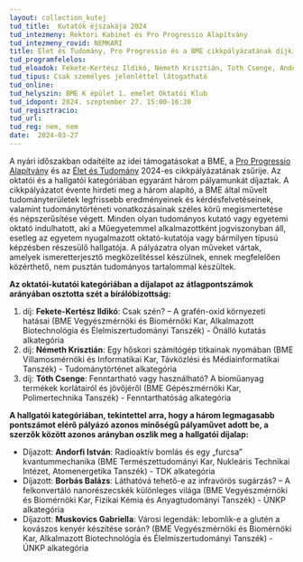 ```yaml
---
layout: collection_kutej
tud_title:  Kutatók éjszakája 2024
tud_intezmeny: Rektori Kabinet és Pro Progressio Alapítvány
tud_intezmeny_rovid: NEMKARI
title: Élet és Tudomány, Pro Progressio és a BME cikkpályázatának díjkiosztója és előadássorozat
tud_programfelelos:
tud_eloadok: Fekete-Kertész Ildikó, Németh Krisztián, Tóth Csenge, Andorfi István, Borbás Balázs, Muskovics Gabriella
tud_tipus: Csak személyes jelenléttel látogatható
tud_online: 
tud_helyszin: BME K épület 1. emelet Oktatói Klub
tud_idopont: 2024. szeptember 27. 15:00-16:30
tud_regisztracio: 
tud_url: 
tud_reg: nem, nem
date:  2024-03-27
---
```


A nyári időszakban odaítélte az idei támogatásokat a BME, a [Pro Progressio Alapítvány](https://proprogressio.hu/) és az [Élet és Tudomány](https://eletestudomany.hu/) 2024-es cikkpályázatának zsűrije. Az oktatói és a hallgatói kategóriában egyaránt három pályamunkát díjaztak.
A cikkpályázatot évente hirdeti meg a három alapító, a BME által művelt tudományterületek legfrissebb eredményeinek és kérdésfelvetéseinek, valamint tudománytörténeti vonatkozásainak széles körű megismertetése és népszerűsítése végett. Minden olyan tudományos kutató vagy egyetemi oktató indulhatott, aki a Műegyetemmel alkalmazottként jogviszonyban áll, esetleg az egyetem nyugalmazott oktató-kutatója vagy bármilyen típusú képzésben részesülő hallgatója.
A pályázatra olyan műveket vártak, amelyek ismeretterjesztő megközelítéssel készülnek, ennek megfelelően közérthető, nem pusztán tudományos tartalommal készültek.

**Az oktatói-kutatói kategóriában a díjalapot az átlagpontszámok arányában osztotta szét a bírálóbizottság:**
1. díj: **Fekete-Kertész Ildikó**: Csak szén? – A grafén-oxid környezeti hatásai (BME Vegyészmérnöki és Biomérnöki Kar, Alkalmazott Biotechnológia és Élelmiszertudományi Tanszék) - Önálló kutatás alkategória
2. díj: **Németh Krisztián**: Egy hőskori számítógép titkainak nyomában (BME Villamosmérnöki és Informatikai Kar, Távközlési és Médiainformatikai Tanszék) - Tudománytörténet alkategória
3. díj: **Tóth Csenge**: Fenntartható vagy használható? A bioműanyag termékek korlátairól és jövőjéről (BME Gépészmérnöki Kar, Polimertechnika Tanszék) - Fenntarthatóság alkategória

**A hallgatói kategóriában, tekintettel arra, hogy a három legmagasabb pontszámot elérő pályázó azonos minőségű pályaművet adott be, a szerzők között azonos arányban oszlik meg a hallgatói díjalap:**
- Díjazott: **Andorfi István**: Radioaktív bomlás és egy „furcsa” kvantummechanika (BME Természettudományi Kar, Nukleáris Technikai Intézet, Atomenergetika Tanszék) - TDK alkategória
- Díjazott: **Borbás Balázs**: Láthatóvá tehető-e az infravörös sugárzás? – A felkonvertáló nanorészecskék különleges világa (BME Vegyészmérnöki és Biomérnöki Kar, Fizikai Kémia és Anyagtudományi Tanszék) - ÚNKP alkategória
- Díjazott: **Muskovics Gabriella**: Városi legendák: lebomlik-e a glutén a kovászos kenyér készítése során? (BME Vegyészmérnöki és Biomérnöki Kar, Alkalmazott Biotechnológia és Élelmiszertudományi Tanszék) - ÚNKP alkategória
